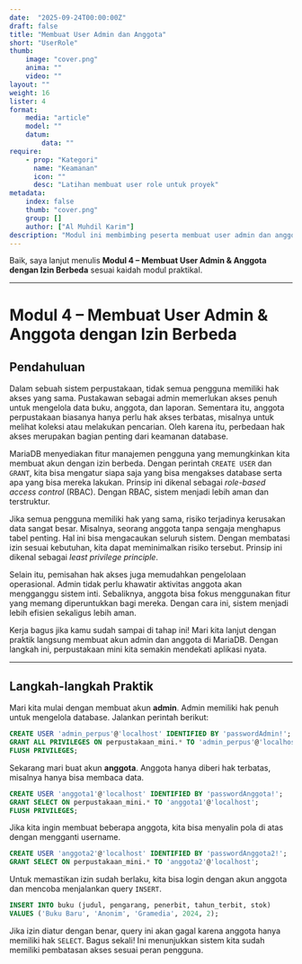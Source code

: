 ```yaml
---
date:  "2025-09-24T00:00:00Z"
draft: false
title: "Membuat User Admin dan Anggota"
short: "UserRole"
thumb:
    image: "cover.png"
    anima: ""
    video: ""
layout: ""
weight: 16
lister: 4
format:
    media: "article"
    model: ""
    datum:
        data: ""
require:
    - prop: "Kategori"
      name: "Keamanan"
      icon: ""
      desc: "Latihan membuat user role untuk proyek"
metadata:
    index: false
    thumb: "cover.png"
    group: []
    author: ["Al Muhdil Karim"]
description: "Modul ini membimbing peserta membuat user admin dan anggota dengan hak akses berbeda. Peserta memahami penerapan kontrol akses dalam proyek nyata."
---
```



Baik, saya lanjut menulis **Modul 4 – Membuat User Admin & Anggota dengan Izin Berbeda** sesuai kaidah modul praktikal.

---

# Modul 4 – Membuat User Admin & Anggota dengan Izin Berbeda

## Pendahuluan

Dalam sebuah sistem perpustakaan, tidak semua pengguna memiliki hak akses yang sama. Pustakawan sebagai admin memerlukan akses penuh untuk mengelola data buku, anggota, dan laporan. Sementara itu, anggota perpustakaan biasanya hanya perlu hak akses terbatas, misalnya untuk melihat koleksi atau melakukan pencarian. Oleh karena itu, perbedaan hak akses merupakan bagian penting dari keamanan database.

MariaDB menyediakan fitur manajemen pengguna yang memungkinkan kita membuat akun dengan izin berbeda. Dengan perintah `CREATE USER` dan `GRANT`, kita bisa mengatur siapa saja yang bisa mengakses database serta apa yang bisa mereka lakukan. Prinsip ini dikenal sebagai *role-based access control* (RBAC). Dengan RBAC, sistem menjadi lebih aman dan terstruktur.

Jika semua pengguna memiliki hak yang sama, risiko terjadinya kerusakan data sangat besar. Misalnya, seorang anggota tanpa sengaja menghapus tabel penting. Hal ini bisa mengacaukan seluruh sistem. Dengan membatasi izin sesuai kebutuhan, kita dapat meminimalkan risiko tersebut. Prinsip ini dikenal sebagai *least privilege principle*.

Selain itu, pemisahan hak akses juga memudahkan pengelolaan operasional. Admin tidak perlu khawatir aktivitas anggota akan mengganggu sistem inti. Sebaliknya, anggota bisa fokus menggunakan fitur yang memang diperuntukkan bagi mereka. Dengan cara ini, sistem menjadi lebih efisien sekaligus lebih aman.

Kerja bagus jika kamu sudah sampai di tahap ini! Mari kita lanjut dengan praktik langsung membuat akun admin dan anggota di MariaDB. Dengan langkah ini, perpustakaan mini kita semakin mendekati aplikasi nyata.

---

## Langkah-langkah Praktik

Mari kita mulai dengan membuat akun **admin**. Admin memiliki hak penuh untuk mengelola database. Jalankan perintah berikut:

```sql
CREATE USER 'admin_perpus'@'localhost' IDENTIFIED BY 'passwordAdmin!';
GRANT ALL PRIVILEGES ON perpustakaan_mini.* TO 'admin_perpus'@'localhost';
FLUSH PRIVILEGES;
```

Sekarang mari buat akun **anggota**. Anggota hanya diberi hak terbatas, misalnya hanya bisa membaca data.

```sql
CREATE USER 'anggota1'@'localhost' IDENTIFIED BY 'passwordAnggota!';
GRANT SELECT ON perpustakaan_mini.* TO 'anggota1'@'localhost';
FLUSH PRIVILEGES;
```

Jika kita ingin membuat beberapa anggota, kita bisa menyalin pola di atas dengan mengganti username.

```sql
CREATE USER 'anggota2'@'localhost' IDENTIFIED BY 'passwordAnggota2!';
GRANT SELECT ON perpustakaan_mini.* TO 'anggota2'@'localhost';
```

Untuk memastikan izin sudah berlaku, kita bisa login dengan akun anggota dan mencoba menjalankan query `INSERT`.

```sql
INSERT INTO buku (judul, pengarang, penerbit, tahun_terbit, stok)
VALUES ('Buku Baru', 'Anonim', 'Gramedia', 2024, 2);
```

Jika izin diatur dengan benar, query ini akan gagal karena anggota hanya memiliki hak `SELECT`. Bagus sekali! Ini menunjukkan sistem kita sudah memiliki pembatasan akses sesuai peran pengguna.